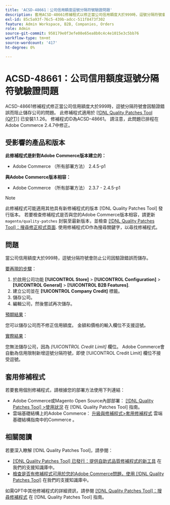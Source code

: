 ```yaml
---
title: 'ACSD-48661：公司信用額度逗號分隔符號驗證問題'
description: 套用ACSD-48661修補程式以修正當公司信用額度大於999時，逗號分隔符號會因驗證錯誤而阻止儲存公司的Adobe Commerce問題。
exl-id: 85c5a93f-76c5-439b-adcc-511f8473f302
feature: Admin Workspace, B2B, Companies, Orders
role: Admin
source-git-commit: 958179e0f3efe08e65ea8b0c4c4e1015e3c5bb76
workflow-type: tm+mt
source-wordcount: '417'
ht-degree: 0%

---
```


# ACSD-48661：公司信用額度逗號分隔符號驗證問題

ACSD-48661修補程式修正當公司信用額度大於999時，逗號分隔符號會因驗證錯誤而阻止儲存公司的問題。 此修補程式適用於 [[!DNL Quality Patches Tool (QPT)]](/help/announcements/adobe-commerce-announcements/magento-quality-patches-released-new-tool-to-self-serve-quality-patches.md) 已安裝1.1.26。 修補程式ID為ACSD-48661。 請注意，此問題已排程在Adobe Commerce 2.4.7中修正。

## 受影響的產品和版本

**此修補程式是針對Adobe Commerce版本建立的：**

* Adobe Commerce （所有部署方法） 2.4.5-p1

**與Adobe Commerce版本相容：**

* Adobe Commerce （所有部署方法） 2.3.7 - 2.4.5-p1

>[!NOTE]
>
>此修補程式可能適用其他具有新修補程式的版本 [!DNL Quality Patches Tool] 發行版本。 若要檢查修補程式是否與您的Adobe Commerce版本相容，請更新 `magento/quality-patches` 封裝至最新版本，並檢查 [[!DNL Quality Patches Tool]：搜尋修正程式頁面](https://experienceleague.adobe.com/tools/commerce-quality-patches/index.html). 使用修補程式ID作為搜尋關鍵字，以尋找修補程式。

## 問題

當公司信用額度大於999時，逗號分隔符號會防止公司因驗證錯誤而儲存。

<u>要再現的步驟</u>：

1. 於啟用公司功能 **[!UICONTROL Store]** > **[!UICONTROL Configuration]** > **[!UICONTROL General]** > **[!UICONTROL B2B Features]**.
1. 建立公司並在 **[!UICONTROL Company Credit]** 標籤。
1. 儲存公司。
1. 編輯公司，然後嘗試再次儲存。

<u>預期結果</u>：

您可以儲存公司而不修正信用額度。 金額和價格的輸入欄位不支援逗號。

<u>實際結果</u>：

您無法儲存公司，因為 *[!UICONTROL Credit Limit]* 欄位。 Adobe Commerce會自動為信用限制新增逗號分隔符號，即使 [!UICONTROL Credit Limit] 欄位不接受逗號。

## 套用修補程式

若要套用個別修補程式，請根據您的部署方法使用下列連結：

* Adobe Commerce或Magento Open Source內部部署： [[!DNL Quality Patches Tool] >使用狀況](https://experienceleague.adobe.com/docs/commerce-operations/tools/quality-patches-tool/usage.html) 在 [!DNL Quality Patches Tool] 指南。
* 雲端基礎結構上的Adobe Commerce： [升級與修補程式>套用修補程式](https://experienceleague.adobe.com/docs/commerce-cloud-service/user-guide/develop/upgrade/apply-patches.html) 雲端基礎結構指南中的Commerce 。

## 相關閱讀

若要深入瞭解 [!DNL Quality Patches Tool]，請參閱：

* [[!DNL Quality Patches Tool] 已發行：提供自助式品質修補程式的新工具](/help/announcements/adobe-commerce-announcements/magento-quality-patches-released-new-tool-to-self-serve-quality-patches.md) 在我們的支援知識庫中。
* [檢查是否有修補程式可用於您的Adobe Commerce問題，使用 [!DNL Quality Patches Tool]](/help/support-tools/patches-available-in-qpt-tool/check-patch-for-magento-issue-with-magento-quality-patches.md) 在我們的支援知識庫中。

如需QPT中其他修補程式的詳細資訊，請參閱 [[!DNL Quality Patches Tool]：搜尋修補程式](https://experienceleague.adobe.com/tools/commerce-quality-patches/index.html) 在 [!DNL Quality Patches Tool] 指南。
